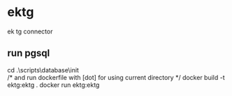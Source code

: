 # ektg
ek tg connector


## run pgsql
cd .\scripts\database\init\
/* and run dockerfile with [dot] for using current directory */
docker build -t ektg:ektg .
docker run ektg:ektg